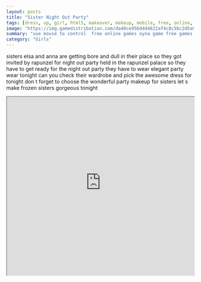 ```yaml
---
layout: posts
title: "Sister Night Out Party"
tags: [dress, up, girl, html5, makeover, makeup, mobile, free, online, games, oyna, game, free, games, play, play, games]
image: "https://img.gamedistribution.com/da40ce956d4d4622af4c8c5bc2d5a063-512x384.jpeg"
summary: "use mouse to control  free online games oyna game free games play play games"
category: "Girls"
---
```


sisters elsa and anna are getting bore and dull in their place so they got invited by rapunzel for night out party held in the rapunzel palace so they have to get ready for the night out party they have to wear elegant party wear tonight can you check their wardrobe and pick the awesome dress for tonight don t forget to choose the wonderful party makeup for sisters let s make frozen sisters gorgeous tonight

<iframe width="100%" height="480px;" src="https://html5.gamedistribution.com/da40ce956d4d4622af4c8c5bc2d5a063/"></iframe>